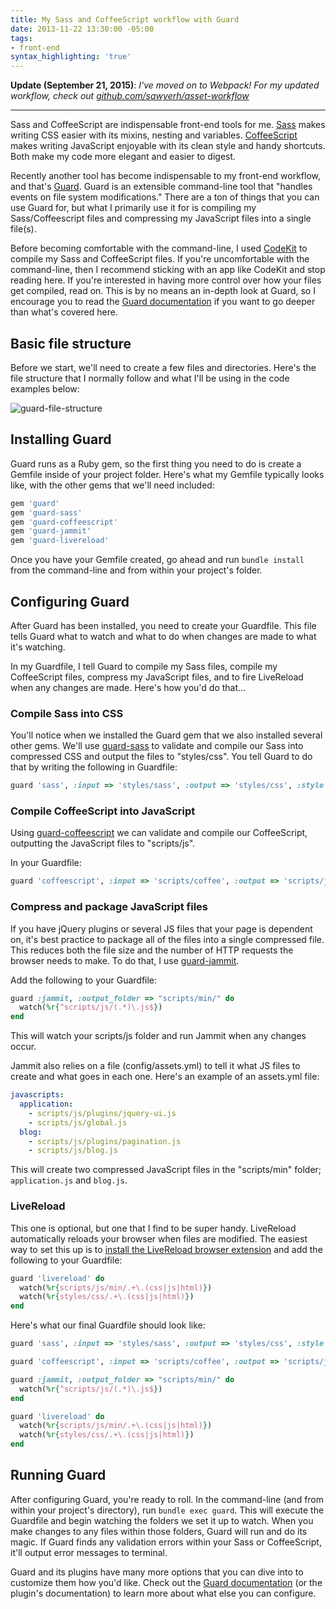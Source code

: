 ```yaml
---
title: My Sass and CoffeeScript workflow with Guard
date: 2013-11-22 13:30:00 -05:00
tags:
- front-end
syntax_highlighting: 'true'
---
```


**Update (September 21, 2015)**: *I've moved on to Webpack! For my updated workflow, check out [github.com/sawyerh/asset-workflow](https://github.com/sawyerh/asset-workflow)*

---

Sass and CoffeeScript are indispensable front-end tools for me. [Sass](http://sass-lang.com/) makes writing CSS easier with its mixins, nesting and variables. [CoffeeScript](http://coffeescript.org/) makes writing JavaScript enjoyable with its clean style and handy shortcuts. Both make my code more elegant and easier to digest.

Recently another tool has become indispensable to my front-end workflow, and that's [Guard](https://github.com/guard/guard). Guard is an extensible command-line tool that "handles events on file system modifications." There are a ton of things that you can use Guard for, but what I primarily use it for is compiling my Sass/Coffeescript files and compressing my JavaScript files into a single file(s).

Before becoming comfortable with the command-line, I used [CodeKit](http://incident57.com/codekit/) to compile my Sass and CoffeeScript files. If you're uncomfortable with the command-line, then I recommend sticking with an app like CodeKit and stop reading here. If you're interested in having more control over how your files get compiled, read on. This is by no means an in-depth look at Guard, so I encourage you to read the [Guard documentation](https://github.com/guard/guard) if you want to go deeper than what's covered here.

## Basic file structure

Before we start, we'll need to create a few files and directories. Here's the file structure that I normally follow and what I'll be using in the code examples below:

![guard-file-structure](/uploads/guard-file-structure.jpg)

## Installing Guard

Guard runs as a Ruby gem, so the first thing you need to do is create a Gemfile inside of your project folder. Here's what my Gemfile typically looks like, with the other gems that we'll need included:

```ruby
gem 'guard'
gem 'guard-sass'
gem 'guard-coffeescript'
gem 'guard-jammit'
gem 'guard-livereload'
```

Once you have your Gemfile created, go ahead and run `bundle install` from the command-line and from within your project's folder.

## Configuring Guard

After Guard has been installed, you need to create your Guardfile. This file tells Guard what to watch and what to do when changes are made to what it's watching.

In my Guardfile, I tell Guard to compile my Sass files, compile my CoffeeScript files, compress my JavaScript files, and to fire LiveReload when any changes are made. Here's how you'd do that...

### Compile Sass into CSS

You'll notice when we installed the Guard gem that we also installed several other gems. We'll use [guard-sass](https://github.com/hawx/guard-sass) to validate and compile our Sass into compressed CSS and output the files to "styles/css". You tell Guard to do that by writing the following in Guardfile:

```ruby
guard 'sass', :input => 'styles/sass', :output => 'styles/css', :style => :compressed, :smart_partials => true
```

### Compile CoffeeScript into JavaScript

Using [guard-coffeescript](https://github.com/guard/guard-coffeescript) we can validate and compile our CoffeeScript, outputting the JavaScript files to "scripts/js".

In your Guardfile:

```ruby
guard 'coffeescript', :input => 'scripts/coffee', :output => 'scripts/js'
```

### Compress and package JavaScript files

If you have jQuery plugins or several JS files that your page is dependent on, it's best practice to package all of the files into a single compressed file. This reduces both the file size and the number of HTTP requests the browser needs to make. To do that, I use [guard-jammit](https://github.com/guard/guard-jammit).

Add the following to your Guardfile:

```ruby
guard :jammit, :output_folder => "scripts/min/" do
  watch(%r{^scripts/js/(.*)\.js$})
end
```

This will watch your scripts/js folder and run Jammit when any changes occur.

Jammit also relies on a file (config/assets.yml) to tell it what JS files to create and what goes in each one. Here's an example of an assets.yml file:

```yml
javascripts:
  application:
    - scripts/js/plugins/jquery-ui.js
    - scripts/js/global.js
  blog:
    - scripts/js/plugins/pagination.js
    - scripts/js/blog.js
```

This will create two compressed JavaScript files in the "scripts/min" folder; `application.js` and `blog.js`.

### LiveReload

This one is optional, but one that I find to be super handy. LiveReload automatically reloads your browser when files are modified. The easiest way to set this up is to [install the LiveReload browser extension](http://feedback.livereload.com/knowledgebase/articles/86242-how-do-i-install-and-use-the-browser-extensions-) and add the following to your Guardfile:

```ruby
guard 'livereload' do
  watch(%r{scripts/js/min/.+\.(css|js|html)})
  watch(%r{styles/css/.+\.(css|js|html)})
end
```

Here's what our final Guardfile should look like:

```ruby
guard 'sass', :input => 'styles/sass', :output => 'styles/css', :style => :compressed

guard 'coffeescript', :input => 'scripts/coffee', :output => 'scripts/js'

guard :jammit, :output_folder => "scripts/min/" do
  watch(%r{^scripts/js/(.*)\.js$})
end

guard 'livereload' do
  watch(%r{scripts/js/min/.+\.(css|js|html)})
  watch(%r{styles/css/.+\.(css|js|html)})
end
```

## Running Guard

After configuring Guard, you're ready to roll. In the command-line (and from within your project's directory), run `bundle exec guard`. This will execute the Guardfile and begin watching the folders we set it up to watch. When you make changes to any files within those folders, Guard will run and do its magic. If Guard finds any validation errors within your Sass or CoffeeScript, it'll output error messages to terminal.

Guard and its plugins have many more options that you can dive into to customize them how you'd like. Check out the [Guard documentation](https://github.com/guard/guard) (or the plugin's documentation) to learn more about what else you can configure.
